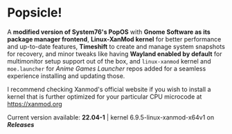 # Popsicle!
A **modified version of System76's PopOS** with **Gnome Software as its package manager frontend**, **Linux-XanMod kernel** for better performance and up-to-date features, **Timeshift** to create and manage system snapshots for recovery, and minor tweaks like having **Wayland enabled by default** for multimonitor setup support out of the box, and `linux-xanmod` kernel and `moe.launcher` for *Anime Games Launcher* repos added for a seamless experience installing and updating those.

I recommend checking Xanmod's official website if you wish to install a kernel that is further optimized for your particular CPU microcode at https://xanmod.org

Current version available: **22.04-1** | kernel 6.9.5-linux-xanmod-x64v1 on ***Releases***
